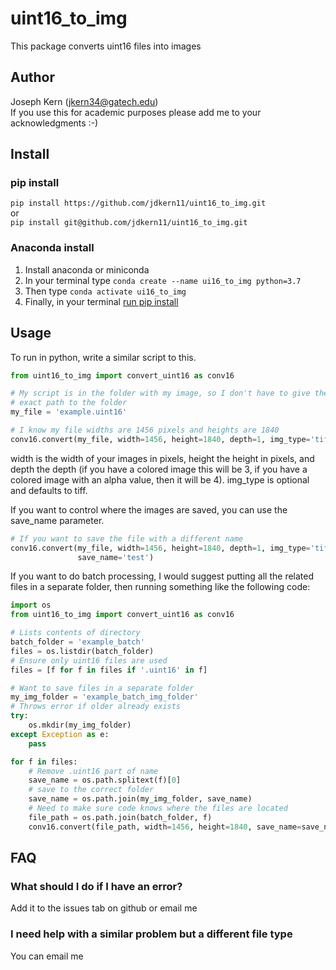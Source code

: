 # uint16\_to\_img
This package converts uint16 files into images

## Author
Joseph Kern (jkern34@gatech.edu)  
If you use this for academic purposes please add me to your acknowledgments :-)

## Install
### pip install
`pip install https://github.com/jdkern11/uint16_to_img.git`  
or  
`pip install git@github.com/jdkern11/uint16_to_img.git`

### Anaconda install
1. Install anaconda or miniconda
2. In your terminal type `conda create --name ui16_to_img python=3.7`
3. Then type `conda activate ui16_to_img`
4. Finally, in your terminal [run pip install](#pip-install)

## Usage

To run in python, write a similar script to this.

```Python
from uint16_to_img import convert_uint16 as conv16

# My script is in the folder with my image, so I don't have to give the 
# exact path to the folder
my_file = 'example.uint16'

# I know my file widths are 1456 pixels and heights are 1840
conv16.convert(my_file, width=1456, height=1840, depth=1, img_type='tiff')
```

width is the width of your images in pixels, height the height in pixels,
and depth the depth (if you have a colored image this will be 3, if you have
a colored image with an alpha value, then it will be 4). img\_type is optional
and defaults to tiff.

If you want to control where the images are saved, you can use the save\_name
parameter.
```Python
# If you want to save the file with a different name
conv16.convert(my_file, width=1456, height=1840, depth=1, img_type='tiff',
               save_name='test')
```

If you want to do batch processing, I would suggest putting all the related
files in a separate folder, then running something like the following code:
```Python
import os
from uint16_to_img import convert_uint16 as conv16

# Lists contents of directory
batch_folder = 'example_batch'
files = os.listdir(batch_folder)
# Ensure only uint16 files are used
files = [f for f in files if '.uint16' in f]

# Want to save files in a separate folder
my_img_folder = 'example_batch_img_folder'
# Throws error if older already exists
try:
    os.mkdir(my_img_folder)
except Exception as e:
    pass

for f in files:
    # Remove .uint16 part of name
    save_name = os.path.splitext(f)[0]
    # save to the correct folder
    save_name = os.path.join(my_img_folder, save_name)
    # Need to make sure code knows where the files are located
    file_path = os.path.join(batch_folder, f)
    conv16.convert(file_path, width=1456, height=1840, save_name=save_name)
```

## FAQ
### What should I do if I have an error?
Add it to the issues tab on github or email me

### I need help with a similar problem but a different file type
You can email me
